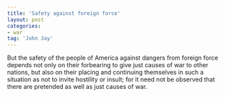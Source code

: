 ```yaml
---
title: 'Safety against foreign force'
layout: post
categories:
- war
tag: 'John Jay'
---
```


But the safety of the people of America against dangers from foreign force depends not only on their forbearing to give just causes of war to other nations, but also on their placing and continuing themselves in such a situation as not to invite hostility or insult; for it need not be observed that there are pretended as well as just causes of war.
